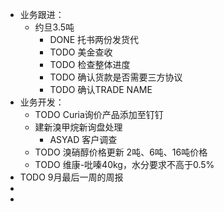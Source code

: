 - 业务跟进：
	- 约旦3.5吨
		- DONE 托书两份发货代
		- TODO 美金查收
		- TODO 检查整体进度
		- TODO 确认货款是否需要三方协议
		- TODO 确认TRADE NAME
- 业务开发：
	- TODO  Curia询价产品添加至钉钉
	- 建新溴甲烷新询盘处理
		- ASYAD 客户调查
	- TODO 溴硝醇价格更新 2吨、6吨、16吨价格
	- TODO 维康-吡嗪40kg，水分要求不高于0.5%
- TODO 9月最后一周的周报
-
-